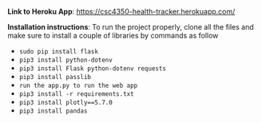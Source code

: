 **Link to Heroku App**: 
https://csc4350-health-tracker.herokuapp.com/

**Installation instructions**: 
To run the project properly, clone all the files and make sure to install a couple of libraries by commands as follow
* `sudo pip install flask`
* `pip3 install python-dotenv`
* `pip3 install Flask python-dotenv requests`
* `pip3 install passlib`
* `run the app.py to run the web app`
* `pip3 install -r requirements.txt`
* `pip3 install plotly==5.7.0`
* `pip3 install pandas`
